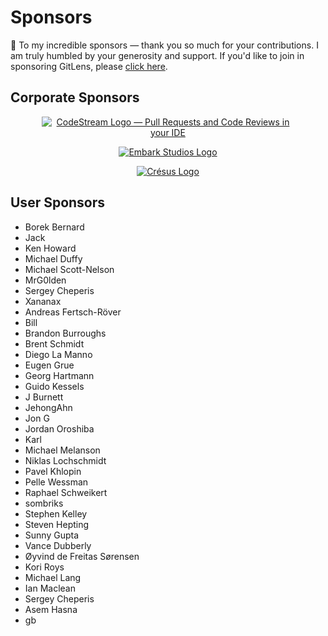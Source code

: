 # Sponsors

&#x1f496; To my incredible sponsors &mdash; thank you so much for your contributions. I am truly humbled by your generosity and support. If you'd like to join in sponsoring GitLens, please [click here](https://gitlens.amod.io/#sponsor).

## Corporate Sponsors

<p align="center" style="margin: 1em 10%">
  <a title="Try CodeStream &mdash; Pull Requests and Code Reviews in your IDE" href="https://sponsorlink.codestream.com/?utm_source=vscmarket&utm_medium=banner&utm_campaign=gitlens"><img src="https://alt-images.codestream.com/codestream_logo_gitlens_vscmarket.png" alt="CodeStream Logo &mdash; Pull Requests and Code Reviews in your IDE"/></a>

<p align="center" style="margin: 1em 10%">
  <a title="Visit Embark Studios" href="https://embark-studios.com"><img src="https://raw.githubusercontent.com/eamodio/vscode-gitlens/main/images/docs/sponsors/embark-studios_dark.png" alt="Embark Studios Logo"/></a>
</p>

<p align="center" style="margin: 1em 10%">
  <a title="Visit Crésus" href="https://cresus.ch"><img src="https://raw.githubusercontent.com/eamodio/vscode-gitlens/main/images/docs/sponsors/cresus.png" alt="Crésus Logo"/></a>
</p>

## User Sponsors

- Borek Bernard
- Jack
- Ken Howard
- Michael Duffy
- Michael Scott-Nelson
- MrG0lden
- Sergey Cheperis
- Xananax
- Andreas Fertsch-Röver
- Bill
- Brandon Burroughs
- Brent Schmidt
- Diego La Manno
- Eugen Grue
- Georg Hartmann
- Guido Kessels
- J Burnett
- JehongAhn
- Jon G
- Jordan Oroshiba
- Karl
- Michael Melanson
- Niklas Lochschmidt
- Pavel Khlopin
- Pelle Wessman
- Raphael Schweikert
- sombriks
- Stephen Kelley
- Steven Hepting
- Sunny Gupta
- Vance Dubberly
- Øyvind de Freitas Sørensen
- Kori Roys
- Michael Lang
- Ian Maclean
- Sergey Cheperis
- Asem Hasna
- gb
